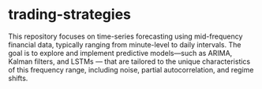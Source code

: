 # trading-strategies

This repository focuses on time-series forecasting using mid-frequency financial data, typically ranging from minute-level to daily intervals. The goal is to explore and implement predictive models—such as ARIMA, Kalman filters, and LSTMs — that are tailored to the unique characteristics of this frequency range, including noise, partial autocorrelation, and regime shifts.